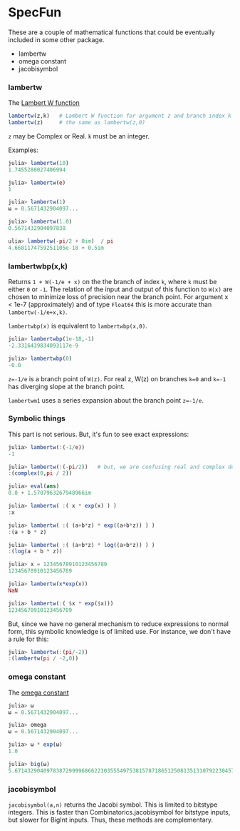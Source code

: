 # SpecFun

These are a couple of mathematical functions that could be eventually
included in some other package.

* lambertw
* omega constant
* jacobisymbol

### lambertw

The [Lambert W function](http://en.wikipedia.org/wiki/Lambert_W_function)

```julia
lambertw(z,k)   # Lambert W function for argument z and branch index k
lambertw(z)     # the same as lambertw(z,0)
```

`z` may be Complex or Real. `k` must be an integer.

Examples:

```julia
julia> lambertw(10)
1.7455280027406994

julia> lambertw(e)
1

julia> lambertw(1)
ω = 0.5671432904097...

julia> lambertw(1.0)
0.5671432904097838

ulia> lambertw(-pi/2 + 0im)  / pi
4.6681174759251105e-18 + 0.5im
```

### lambertwbp(x,k)

Returns `1 + W(-1/e + x)` on the  the branch of index `k`, where
`k` must be either `0` or `-1`. The relation of the
input and output of this function to `W(x)` are chosen to minimize loss
of precision near the branch point.
For argument x < 1e-7 (approximately) and of type `Float64` this is more accurate than
`lambertw(-1/e+x,k)`.

`lambertwbp(x)` is equivalent to `lambertwbp(x,0)`.

```julia
julia> lambertwbp(1e-18,-1)
-2.3316439834093117e-9

julia> lambertwbp(0)
-0.0
```

`z=-1/e` is a branch point of `W(z)`. For real z, W(z) on branches `k=0`
and `k=-1` has diverging slope at the branch point.


`lambertwm1` uses a series expansion about the branch point `z=-1/e`.

### Symbolic things

This part is not serious. But, it's fun to see exact expressions:

```julia
julia> lambertw(:(-1/e))
-1

julia> lambertw(:(-pi/2))   # but, we are confusing real and complex domains.
:(complex(0,pi / 2))

julia> eval(ans)
0.0 + 1.5707963267948966im

julia> lambertw( :( x * exp(x) ) )
:x

julia> lambertw( :( (a+b*z) * exp((a+b*z)) ) )
:(a + b * z)

julia> lambertw( :( (a+b*z) * log((a+b*z)) ) )
:(log(a + b * z))

julia> x = 12345678910123456789
12345678910123456789

julia> lambertw(x*exp(x))
NaN

julia> lambertw(:( $x * exp($x)))
12345678910123456789
```

But, since we have no general mechanism to reduce expressions to normal form,
this symbolic knowledge is of limited use. For instance, we don't have a rule for this:

```julia
julia> lambertw(:(pi/-2))
:(lambertw(pi / -2,0))
```

### omega constant

The [omega constant](http://en.wikipedia.org/wiki/Omega_constant)

```julia
julia> ω
ω = 0.5671432904097...

julia> omega
ω = 0.5671432904097...

julia> ω * exp(ω)
1.0

julia> big(ω)
5.67143290409783872999968662210355549753815787186512508135131079223045793086683e-01 with 256 bits of precision
```

### jacobisymbol

`jacobisymbol(a,n)` returns the Jacobi symbol. This is limited to bitstype integers.
This is faster than Combinatorics.jacobisymbol for bitstype inputs, but slower for
BigInt inputs. Thus, these methods are complementary.

<!--  LocalWords:  SpecFun lambertw jacobisymbol julia ulia im eval
 -->
<!--  LocalWords:  lambertwbp lambertwm NaN bitstype Combinatorics
 -->
<!--  LocalWords:  BigInt
 -->
